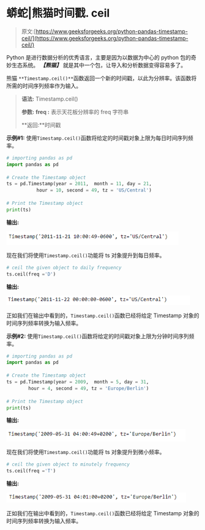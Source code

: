 # 蟒蛇|熊猫时间戳. ceil

> 原文:[https://www.geeksforgeeks.org/python-pandas-timestamp-ceil/](https://www.geeksforgeeks.org/python-pandas-timestamp-ceil/)

Python 是进行数据分析的优秀语言，主要是因为以数据为中心的 python 包的奇妙生态系统。 ***【熊猫】*** 就是其中一个包，让导入和分析数据变得容易多了。

熊猫 `**Timestamp.ceil()**`函数返回一个新的时间戳，以此为分辨率。该函数将所需的时间序列频率作为输入。

> **语法:** Timestamp.ceil()
> 
> **参数:**
> **freq :** 表示天花板分辨率的 freq 字符串
> 
> **返回:**时间戳

**示例#1:** 使用`Timestamp.ceil()`函数将给定的时间戳对象上限为每日时间序列频率。

```py
# importing pandas as pd
import pandas as pd

# Create the Timestamp object
ts = pd.Timestamp(year = 2011,  month = 11, day = 21,
           hour = 10, second = 49, tz = 'US/Central')

# Print the Timestamp object
print(ts)
```

**输出:**

![](img/ee694c9af88333eeafa810576fa77c25.png)

现在我们将使用`Timestamp.ceil()`功能将 ts 对象提升到每日频率。

```py
# ceil the given object to daily frequency
ts.ceil(freq ='D')
```

**输出:**

![](img/414b6c7eae97e4cca0e8631ab59e88ed.png)

正如我们在输出中看到的，`Timestamp.ceil()`函数已经将给定 Timestamp 对象的时间序列频率转换为输入频率。

**示例#2:** 使用`Timestamp.ceil()`函数将给定的时间戳对象上限为分钟时间序列频率。

```py
# importing pandas as pd
import pandas as pd

# Create the Timestamp object
ts = pd.Timestamp(year = 2009,  month = 5, day = 31,
        hour = 4, second = 49, tz = 'Europe/Berlin')

# Print the Timestamp object
print(ts)
```

**输出:**

![](img/e2c4d93f6eeb606ab122d97734870a13.png)

现在我们将使用`Timestamp.ceil()`功能将 ts 对象提升到微小频率。

```py
# ceil the given object to minutely frequency
ts.ceil(freq ='T')
```

**输出:**

![](img/cdbdfd2fcfe5c7cfbbcd2c13bb688a36.png)

正如我们在输出中看到的，`Timestamp.ceil()`函数已经将给定 Timestamp 对象的时间序列频率转换为输入频率。